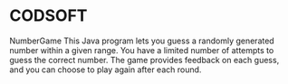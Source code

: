 # CODSOFT

NumberGame
This Java program lets you guess a randomly generated number within a given range. You have a limited number of attempts to guess the correct number. The game provides feedback on each guess, and you can choose to play again after each round.

